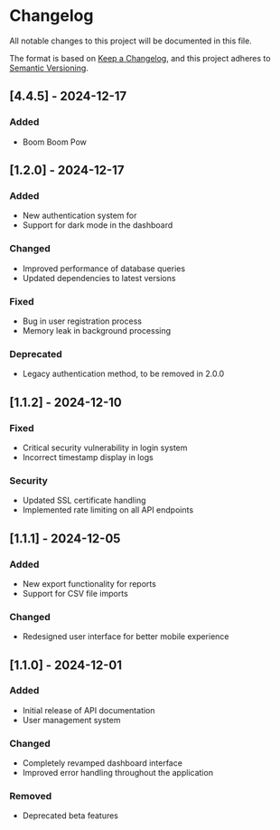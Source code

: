 # Changelog

All notable changes to this project will be documented in this file.

The format is based on [Keep a Changelog](https://keepachangelog.com/en/1.0.0/),
and this project adheres to [Semantic Versioning](https://semver.org/spec/v2.0.0.html).

## [4.4.5] - 2024-12-17

### Added

- Boom Boom Pow

## [1.2.0] - 2024-12-17

### Added

- New authentication system for
- Support for dark mode in the dashboard

### Changed

- Improved performance of database queries
- Updated dependencies to latest versions

### Fixed

- Bug in user registration process
- Memory leak in background processing

### Deprecated

- Legacy authentication method, to be removed in 2.0.0

## [1.1.2] - 2024-12-10

### Fixed

- Critical security vulnerability in login system
- Incorrect timestamp display in logs

### Security

- Updated SSL certificate handling
- Implemented rate limiting on all API endpoints

## [1.1.1] - 2024-12-05

### Added

- New export functionality for reports
- Support for CSV file imports

### Changed

- Redesigned user interface for better mobile experience

## [1.1.0] - 2024-12-01

### Added

- Initial release of API documentation
- User management system

### Changed

- Completely revamped dashboard interface
- Improved error handling throughout the application

### Removed

- Deprecated beta features

